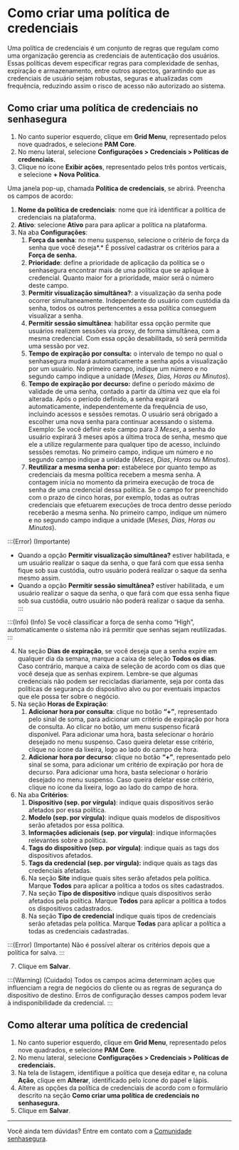 # Como criar uma política de credenciais

Uma política de credenciais é um conjunto de regras que regulam como uma organização gerencia as credenciais de autenticação dos usuários. Essas políticas devem especificar regras para complexidade de senhas, expiração e armazenamento, entre outros aspectos, garantindo que as credenciais de usuário sejam robustas, seguras e atualizadas com frequência, reduzindo assim o risco de acesso não autorizado ao sistema.

## Como criar uma política de credenciais no senhasegura

1. No canto superior esquerdo, clique em **Grid Menu**, representado pelos nove quadrados, e selecione **PAM Core**.
2. No menu lateral, selecione **Configurações > Credenciais > Políticas de credenciais.**
3. Clique no ícone **Exibir ações**, representado pelos três pontos verticais, e selecione **+ Nova Política**.

Uma janela pop-up, chamada **Política de credenciais**, se abrirá. Preencha os campos de acordo:

1. **Nome da política de credenciais**: nome que irá identificar a política de credenciais na plataforma.
2. **Ativo**: selecione **Ativo** para para aplicar a política na plataforma.
3. Na aba **Configurações**:
    1. **Força da senha**: no menu suspenso, selecione o critério de força da senha que você deseja*.* É possível cadastrar os critérios para a **Força de senha.**
    2. **Prioridade**: define a prioridade de aplicação da política se o senhasegura encontrar mais de uma política que se aplique à credencial. Quanto maior for a prioridade, maior será o número deste campo.
    3. **Permitir visualização simultânea?**: a visualização da senha pode ocorrer simultaneamente. Independente do usuário com custódia da senha, todos os outros pertencentes a essa política conseguem visualizar a senha.
    4. **Permitir sessão simultânea**: habilitar essa opção permite que usuários realizem sessões via proxy, de forma simultânea, com a mesma credencial. Com essa opção desabilitada, só será permitida uma sessão por vez.
    5. **Tempo de expiração por consulta:** o intervalo de tempo no qual o senhasegura mudará automaticamente a senha após a visualização por um usuário. No primeiro campo, indique um número e no segundo campo indique a unidade (*Meses, Dias, Horas ou Minutos*).
    6. **Tempo de expiração por decurso:** define o período máximo de validade de uma senha, contado a partir da última vez que ela foi alterada. Após o período definido, a senha expirará automaticamente, independentemente da frequência de uso, incluindo acessos e sessões remotas. O usuário será obrigado a escolher uma nova senha para continuar acessando o sistema. Exemplo: Se você definir este campo para *3 Meses*, a senha do usuário expirará 3 meses após a última troca de senha, mesmo que ele a utilize regularmente para qualquer tipo de acesso, incluindo sessões remotas. No primeiro campo, indique um número e no segundo campo indique a unidade (*Meses*, *Dias*, *Horas* ou *Minutos*).
    7. **Reutilizar a mesma senha por:** estabelece por quanto tempo as credenciais da mesma política recebem a mesma senha. A contagem inicia no momento da primeira execução de troca de senha de uma credencial dessa política. Se o campo for preenchido com o prazo de cinco horas, por exemplo, todas as outras credenciais que efetuarem execuções de troca dentro desse período receberão a mesma senha. No primeiro campo, indique um número e no segundo campo indique a unidade (*Meses, Dias, Horas ou Minutos*).

:::(Error) (Importante)
- Quando a opção **Permitir visualização simultânea?** estiver habilitada, e um usuário realizar o saque da senha, o que fará com que essa senha fique sob sua custódia, outro usuário poderá realizar o saque da senha mesmo assim.
- Quando a opção **Permitir sessão simultânea?** estiver habilitada, e um usuário realizar o saque da senha, o que fará com que essa senha fique sob sua custódia, outro usuário não poderá realizar o saque da senha.
:::

:::(Info) (Info)
Se você classificar a força de senha como “High”, automaticamente o sistema não irá permitir que senhas sejam reutilizadas.
:::

4. Na seção **Dias de expiração**, se você deseja que a senha expire em qualquer dia da semana, marque a caixa de seleção **Todos os dias**. Caso contrário, marque a caixa de seleção de acordo com os dias que você deseja que as senhas expirem. Lembre-se que algumas credenciais não podem ser recicladas diariamente, seja por conta das políticas de segurança do dispositivo alvo ou por eventuais impactos que ele possa ter sobre o negócio.
5. Na seção **Horas de Expiração**:
    1. **Adicionar hora por consulta**: clique no botão **“+”**, representado pelo sinal de soma, para adicionar um critério de expiração por hora de consulta. Ao clicar no botão, um menu suspenso ficará disponível. Para adicionar uma hora, basta selecionar o horário desejado no menu suspenso. Caso queira deletar esse critério, clique no ícone da lixeira, logo ao lado do campo de hora.
    2. **Adicionar hora por decurso**: clique no botão **“+”**, representado pelo sinal se soma, para adicionar um critério de expiração por hora de decurso. Para adicionar uma hora, basta selecionar o horário desejado no menu suspenso. Caso queira deletar esse critério, clique no ícone da lixeira, logo ao lado do campo de hora.
6. Na aba **Critérios**:
    1. **Dispositivo (sep. por vírgula)**: indique quais dispositivos serão afetados por essa política.
    2. **Modelo (sep. por vírgula)**: indique quais modelos de dispositivos serão afetados por essa política.
    3. **Informações adicionais (sep. por vírgula)**: indique informações relevantes sobre a política.
    4. **Tags do dispositivo (sep. por vírgula)**: indique quais as tags dos dispositivos afetados.
    5. **Tags da credencial (sep. por vírgula):** indique quais as tags das credenciais afetadas.
    6. Na seção **Site** indique quais sites serão afetados pela política. Marque **Todos** para aplicar a política a todos os sites cadastrados.
    7. Na seção **Tipo de dispositivo** indique quais dispositivos serão afetados pela política. Marque **Todos** para aplicar a política a todos os dispositivos cadastrados.
    8. Na seção **Tipo de credencial** indique quais tipos de credenciais serão afetadas pela política. Marque **Todas** para aplicar a política a todas as credenciais cadastradas.

:::(Error) (Importante)
Não é possível alterar os critérios depois que a política for salva.
:::

7. Clique em **Salvar**.

:::(Warning) (Cuidado)
Todos os campos acima determinam ações que influenciam a regra de negócios do cliente ou as regras de segurança do dispositivo de destino. Erros de configuração desses campos podem levar à indisponibilidade da credencial.
:::

## Como alterar uma política de credencial

1. No canto superior esquerdo, clique em **Grid Menu**, representado pelos nove quadrados, e selecione **PAM Core**.
2. No menu lateral, selecione **Configurações > Credenciais > Políticas de credenciais.**
3. Na tela de listagem, identifique a política que deseja editar e, na coluna **Ação**, clique em **Alterar**, identificado pelo ícone do papel e lápis.
4. Altere as opções da política de credenciais de acordo com o formulário descrito na seção **Como criar uma política de credenciais no senhasegura.**
5. Clique em **Salvar**.

***

Você ainda tem dúvidas? Entre em contato com a [Comunidade senhasegura](https://community.senhasegura.io/).